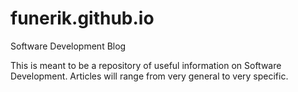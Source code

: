 # funerik.github.io
Software Development Blog

This is meant to be a repository of useful information on Software Development.  Articles will range from very general to very specific.

